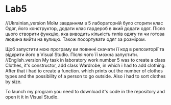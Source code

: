 # Lab5
//Ukrainian_version
Моїм завданням в 5 лабораторній було сторити клас Одяг, його конструктор,
додати клас гардероб в який додати одяг. Після цього створити функцію, яка
виводить кількість типів одягу ти чи готова людина вийти на вулицю. Також
посортувати одяг за розміром.

Щоб запустити мою програму ви повинні скачати її код в репозиторії та відкрити 
його в Visual Studio. Після чого її можна запустити.
//English_version
My task in laboratory work number 5 was to create a class Clothes, it's constructor, add class Wardrobe,
in which i had to add clothing. After that i had to create a function. which prints out the number of 
clothes types and the possibility of a person to go outside. Also i had to sort clothes by size.

To launch my program you need to download it's code in the repository and open it
it in Visual Studio. 